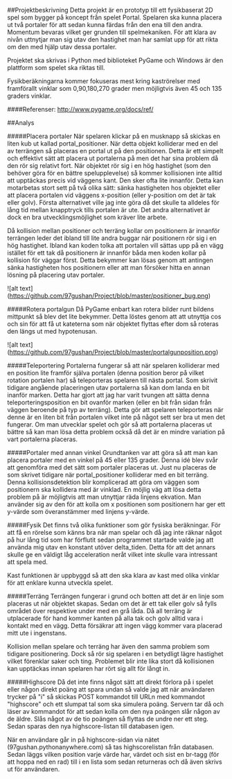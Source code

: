 ##Projektbeskrivning
Detta projekt är en prototyp till ett fysikbaserat 2D spel som bygger på koncept från spelet Portal. 
Spelaren ska kunna placera ut två portaler för att sedan kunna färdas från den ena till den andra. 
Momentum bevaras  vilket ger grunden till spelmekaniken. För att klara av nivån uttnytjar man sig utav
den hastighet man har samlat upp för att rikta om den med hjälp utav dessa portaler. 

Projektet ska skrivas i Python med biblioteket PyGame och Windows är den plattform som spelet ska riktas till. 

Fysikberäkningarna kommer fokuseras mest kring kaströrelser med framförallt vinklar som 0,90,180,270 grader men möjligtvis även
45 och 135 graders vinklar. 


####Referenser:
http://www.pygame.org/docs/ref/



##Analys

#####Placera portaler
När spelaren klickar på en musknapp så skickas en liten kub ut kallad portal_positioner. När detta objekt kolliderar med en del av terrängen så placeras en portal ut på den positionen. Detta är ett simpelt och effektivt sätt att placera ut portalerna på men det har sina problem då den rör sig relativt fort. När objektet rör sig i en hög hastighet (som den behöver göra för en bättre spelupplevelse) så kommer kollisionen inte alltid att upptäckas precis vid väggens kant. Den sker ofta lite innanför. Detta kan motarbetas stort sett på två olika sätt: sänka hastigheten hos objektet eller att placera portalen vid väggens x-position (eller y-position om det är tak eller golv). Första alternativet ville jag inte göra då det skulle ta alldeles för lång tid mellan knapptryck tills portalen är ute. Det andra alternativet är dock en bra utvecklingsmöjlighet som kräver lite arbete. 

Då kollision mellan positioner och terräng kollar om positionern är innanför terrängen leder det ibland till lite andra buggar när positionern rör sig i en hög hastighet. Ibland kan koden tolka att portalen vill sättas upp på en vägg istället för ett tak då positionern är innanför båda men koden kollar på kollision för väggar först. Detta bekymmer kan lösas genom att antingen sänka hastigheten hos positionern eller att man försöker hitta en annan lösning på placering utav portaler. 

![alt text] (https://github.com/97gushan/Project/blob/master/positioner_bug.png)


#####Rotera portalgun
Då PyGame enbart kan rotera bilder runt bildens mittpunkt så blev det lite bekymmer. Detta löstes genom att att utnyttja cos och sin för att få ut kateterna som när objektet flyttas efter dom så roteras den längs ut med hypotenusan. 

![alt text] (https://github.com/97gushan/Project/blob/master/portalgunposition.png)

#####Teleportering
Portalerna fungerar så att när spelaren kolliderar med en position lite framför själva portalen (denna position beror på vilket rotation portalen har) så teleporteras spelaren till nästa portal. Som skrivit tidigare angående placeringen utav portalerna så kan dom landa en bit inanför marken. Detta har gjort att jag har varit tvungen att sätta denna teleporteringsposition en bit ovanför marken (eller en bit från sidan från väggen beroende på typ av terräng). Detta gör att spelaren teleporteras när denne är en liten bit från portalen vilket inte på något sett ser bra ut men det fungerar. Om man utvecklar spelet och gör så att portalerna placeras ut bättre så kan man lösa detta problem också då det är en mindre variation på vart portalerna placeras. 

#####Portaler med annan vinkel
Grundtanken var att göra så att man kan placera portaler med en vinkel på 45 eller 135 grader. Denna idé blev svår att genomföra med det sätt som portaler placeras ut. Just nu placeras de som skrivet tidigare när portal_positioner kolliderar med en bit terräng. Denna kollisionsdetektion blir komplicerad att göra om väggen som positionern ska kollidera med är vinklad. En möjlig väg att lösa detta problem på är möjligtvis att man utnyttjar räda linjens ekvation. Man använder sig av den för att kolla om x positionen som positionern har ger ett y-värde som överanstämmer med linjens y-värde.

#####Fysik
Det finns två olika funktioner som gör fysiska beräkningar. För att få en rörelse som känns bra när man spelar och då jag inte räknar något på hur lång tid som har förflutit sedan programmet startade valde jag att använda mig utav en konstant utöver delta_tiden. Detta för att det annars skulle ge en väldigt låg acceleration neråt vilket inte skulle vara intressant att spela med. 

Kast funktionen är uppbyggd så att den ska klara av kast med olika vinklar för att enklare kunna utveckla spelet.

#####Terräng
Terrängen fungerar i grund och botten att det är en linje som placeras ut när objektet skapas. Sedan om det är ett tak eller golv så fylls området över respektive under med en grå låda. Då all terräng är utplacerade för hand kommer kanten på alla tak och golv alltid vara i kontakt med en vägg. Detta försäkrar att ingen vägg kommer vara placerad mitt ute i ingenstans. 

Kollision mellan spelare och terräng har även den samma problem som tidigare positionering. Dock så rör sig spelaren i en betydligt lägre hastighet vilket förenklar saker och ting. Problemet blir inte lika stort då kollisionen kan upptäckas innan spelaren har rört sig allt för långt in.

#####Highscore
Då det inte finns något sätt att direkt förlora på i spelet eller någon direkt poäng att spara undan så valde jag att när användaren trycker på "i" så skickas POST kommandot till URLn med kommandot "highscore" och ett slumpat tal som ska simulera poäng. Servern tar då och läser av kommandot för att sedan kolla om den nya poängen slår någon av de äldre. Slås något av de tio poängen så flyttas de undre ner ett steg. Sedan sparas den nya highscore-listan till databasen igen. 

När en användare går in på highscore-sidan via nätet (97gushan.pythonanywhere.com) så tas highscorelistan från databasen. Sedan läggs vilken position varje värde har, värdet och sist en br-tagg (för att hoppa ned en rad) till i en lista som sedan returneras och då även skrivs ut för användaren.
